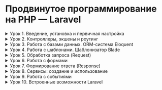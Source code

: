 # Продвинутое программирование на PHP — Laravel

<details close>
<summary>Урок 1. Введение, установка и первичная настройка</summary>

Цели практической работы:

Вы научитесь:

- подготавливать окружение для запуска Laravel;
- устанавливать Laravel.


Что нужно сделать:

Сегодня вы установите PHP, composer и фреймворк Laravel, а также проверите его работоспособность с помощью встроенного web-сервера.

1. Установите PHP на компьютер. Для этого вы можете скачать PHP с официального сайта или развернуть образ Docker с PHP. Наиболее простой способ, рекомендуемый для выполнения этого задания, — воспользоваться сборкой XAMMP. Скачать сборку для вашей платформы можно на сайте Apache Friends.

2. Откройте утилиту командной строки в своей операционной системе.

3. Выполните команду php -v и убедитесь, что PHP работает.

4. Установите Composer. Выполните необходимые команды, описанные на официальном сайте.

5. Установите Laravel с помощью Composer. Выполните команду composer create-project laravel/laravel <имя проекта>, где имя проекта — это имя вашего проекта. Этому имени будет соответствовать имя папки, куда будет помещён проект.

6. Перейдите в папку, соответствующую имени проекта.

7. Убедитесь, что папка не пустая, и выполните команду php artisan serve --port=8080. Эта команда запустит встроенный веб-сервер Laravel.

8. Откройте браузер и перейдите по адресу http://localhost:8080. Если всё работает правильно, вы увидите страницу с информацией о фреймворке Laravel.

9. Сделайте скриншот.\
</details>

<details close>
<summary>Урок 2. Контроллеры, экшены и роутинг</summary>
Цели:

Вы научитесь:

- устанавливать Laravel;
- создавать контроллер, возвращающий JSON;
- создавать контроллер для обработки формы;
- создавать контроллер, возвращающий шаблон.


Что нужно сделать:

Вам предстоит установить фреймворк Laravel и создать контроллер, содержащий экшены для вывода и обработки формы.

1. Установите Laravel с помощью composer, выполнив команду composer create-project laravel/laravel <имя проекта>. В поле <имя проекта> впишите имя вашего проекта. Этому имени будет соответствовать имя папки, в которую вы поместите проект.

2. Создайте контроллер для вывода формы на страницу и её обработки. В командную строку введите команду php artisan make:controller FormProcessor.

3. После выполнения команды убедитесь, что контроллер создан, — соответствующий файл должен появиться в папке app/Http/Controllers.

4. Внутри контроллера опишите метод index: он должен выводить в браузер форму для заполнения.
— Опишите форму в виде шаблона blade.
— Внутри формы должны быть поля для ввода имени, фамилии и email пользователя.
— Форма отправляется методом POST.
— Параметр action пока оставьте пустым.
— Не забудьте про CSRF.

5. Внутри файла /routes/web.php опишите новый роут (метод GET), который будет вызывать метод index контроллера FormProcessor по url /userform.

6. Запустите встроенный сервер Laravel командой php artisan serve --port=8080 и убедитесь, что форма выводится по адресу http://localhost:8080/userform.

7. В контроллере FormProcessor создайте метод store для обработки формы. Этот метод должен принимать поля формы и отправлять ответ в виде JSON-объекта, содержащего значения полей формы (имя, фамилия, email).

8. Внутри файла /routes/web.php опишите новый роут (метод POST), который будет вызывать метод store контроллера FormProcessor по url /store_form.

9. Отредактируйте поле action формы в шаблоне и укажите адрес /store_form.

10. Откройте форму в браузере по адресу http://localhost:8080/userform, заполните её и попробуйте отправить на сервер, нажав кнопку Submit. Если всё сделано правильно, вы увидите в браузере объект JSON.

11. Создайте новый шаблон blade для приветствия пользователя (например: «Привет, <имя>!»).

12. Измените метод store контроллера FormProcessor таким образом, чтобы вместо JSON он возвращал шаблон, заполненный данными пользователя.

13. Сделайте коммит своих изменений с помощью git и отправьте push в репозиторий.
</details>

<details close>
<summary>Урок 3. Работа с базами данных. ORM-система Eloquent</summary>
Цели:

Научиться:

- создавать новые базы данных;
- создавать новые таблицы внутри базы данных;
- подключаться к базе данных через Laravel;
- заполнять таблицы необходимыми данными при помощи Eloquent ORM.


Что нужно сделать:

Создайте базу данных, в ней — новую таблицу. Заполните поля, после чего сделайте выборку данных по указанным полям:

1. Для создания, просмотра и редактирования баз данных MySQL установите программу PhpMyAdmin по [инструкции](http://). Если у вас на компьютере установлен WAMP или XAMPP, то PhpMyAdmin тоже должен быть установлен.

2. Создайте базу данных с любым именем в PhpMyAdmin. Больше в нём ничего делать не нужно, остальное выполните в коде проекта.


3. В папке проекта настройте файл конфигурации для базы данных. Пример:
```
'mysql' => [
'read' => [
'host' => '192.168.1.1',
],
'write' => [
'host' => '196.168.1.2'
],
'driver' => 'mysql',
'database' => 'database',
'username' => 'root',
'password' => '',
'charset' => 'utf8',
'collation' => 'utf8_unicode_ci',
'prefix' => '',
],
```

4. Создайте проект Laravel с помощью composer, выполнив команду composer create-project laravel/laravel <имя проекта>.

5. В корне проекта создайте файл .env и укажите параметры подключения к базе данных. После редактирования файла .env выполните команду php artisan config:clear.

6. В папке проекта через командную строку создайте новую модель Employee. Одновременно с этим создайте файл миграции. Для этого в команде создания модели можно использовать флаг -m: php artisan make:model Employee -mfsc. Флаг -mfsc создаст модель, наполнитель, контроллер и файл миграции.

7. С помощью команды php artisan migrate выполните миграции.

8. В файле routes/web.php создайте новый эндпоинт, например test_database:
```
Route::get('/test_database', function () {
//Код внутри колбэка
});
```

9. Внутри функции-колбэка напишите код, который создаст новый экземпляр модели Employee, и сохраните его в базу данных с помощью метода save().

10. Запустите локальный сервер Laravel с помощью команды php artisan serve.

11. Перейдите по ссылке <адрес вашего локального сервера>/test_database (по умолчанию http://localhost:8000/test_database).

12. Используйте phpMyAdmin, чтобы убедиться, что в вашей базе данных создались таблицы employees и migrations, а в таблице employees создалась новая строка, соответствующая экземпляру модели Employee.

13. Сделайте коммит своих изменений с помощью Git и отправьте push в репозиторий.
</details>

<details close>
<summary>Урок 4. Работа с шаблонами. Шаблонизатор Blade</summary>
Цели практической работы:

Научиться:

- создавать шаблоны blade и переиспользовать их;
- применять вложенные шаблоны на практике;
- передавать динамические данные на страницу;
- использовать директивы.


Что нужно сделать:

1. Создайте новый проект Laravel или откройте уже существующий проект, в который хотите добавить шаблоны.

2. Создайте новую ветку вашего репозитория от корневой (main или master).

3. В корневом каталоге проекта создайте подкаталог resources/views. Создайте в нём два шаблона: home.blade.php и contacts.blade.php. Вы заполните эти шаблоны позже.

4. В файле routes/web.php создайте необходимые роуты для навигации по страницам и передачи данных:

    - Первый роут — '/', ссылается на корневую страницу проекта. Route::get должен возвращать функцию view. Первым аргументом передайте шаблон home, вторым аргументом — массив данных с ключами name, age, position, address. Значения могут быть произвольными.

    - Второй роут — '/contacts'', ссылается на одноимённую страницу с контактами. По аналогии с первым роутом верните из роута функцию view, передайте шаблон contacts и массив с данными — address, post_code, email, phone.

5. В директории views создайте подкаталог layouts, внутри которого поместите шаблон default.blade.php.

6. Как видно из картинки выше, вам необходимо создать переиспользуемые шаблоны для тегов <head>, <footer> и <hеader>. Для этого в папке views создайте подкаталог includes, а в ней, по аналогии уже с созданными страницами, — три соответствующих шаблона с произвольной вёрсткой и вложенностью.

7. Вернёмся к страницам home и contacts:
    - Внутри директивы @section добавьте базовую HTML-разметку. Для каждой страницы воспользуйтесь директивой @if. Если значение age для страницы home больше 18 лет, выводите простую цифру, в противном случае — предупреждающее сообщение о том, что указанный человек слишком молод. То же самое повторите и со страницей контактов.
    - Если вместо почты в шаблон приходит пустая строка, выведите сообщение: «Адрес электронной почты не указан».

8. Сделайте коммит изменений с помощью Git и отправьте push в репозиторий.
</details>

<details close>
<summary>Урок 5. Обработка запроса (Request)</summary>
Цели практической работы:

Научиться:

- использовать класс Laravel Request на практике;
- получать параметры запроса из полей ввода и адресной строки;
- передавать данные в формате JSON из полей ввода в класс Laravel Request.

Что нужно сделать:

В этой практической работе вы будете получать данные из формы и обрабатывать их в контроллере с помощью встроенных методов класса Illuminate\Http\Request.

1. В соответствующих каталогах создайте три файла:
    - blade-шаблон для создания пользовательских инпутов;
    - EmployeeController для обработки полученных данных из полей формы;
    - Route для создания динамического роутинга для отдельного работника и передачи параметра id из адресной строки.

2. В blade-шаблоне создайте форму, которая будет отправлять данные о работнике.

    По аналогии с приведённым выше примером создайте ещё несколько полей ввода. Например, поля «Фамилия работника», «Занимаемая должность» и «Адрес проживания». Обратите внимание, что у всех полей формы есть атрибут required=”true”. Это важно для полноты получаемых данных от клиента к серверу.

3. Создайте новый контроллер с названием EmployeeController.


4. Внутри контроллера создайте функцию store, которая будет инициализировать соответствующие переменные и сохранять в них данные из вашей формы.

    Добавьте все необходимые переменные в соответствии с вашими полями. Обратите внимание, что мы также создали функцию index, которая просто возвращает необходимый view.

5. Как и в предыдущих занятиях, создайте необходимые роуты в файле web.php.


6. В файле web.php добавьте ещё один роут с внедрением зависимости параметров запроса в виде id.


7. Добавьте соответствующий метод в созданный ранее контроллер:

    Добавьте новую переменную id. Поместите в неё id из параметров запроса, обновите данные о пользователе: name, email и так далее.

8. Создайте две новые функции getPath(), getUrl(), в которых необходимо получить и записать в переменную путь и URL запроса. Для этого воспользуйтесь встроенными в класс Request методами $request->path() и $request->url();

    Данные методы можно вызывать внутри других методов — update и store, чтобы получать служебную информацию о запросе.

9. В форму ввода добавьте новое текстовое поле textarea, куда необходимо передавать данные в формате JSON, например.


10. Обновите функции store и update. Преобразуйте полученный из запроса JSON в переменную PHP. Для этого воспользуйтесь методом json_decode().

11. Создайте произвольное количество новых php переменных, в которые поместите отдельные поля из пришедших данных в формате JSON.
</details>

<details close>
<summary>Урок 6. Работа с формами</summary>
Цели практической работы:

Научиться:

- связывать данные модели с полями формы;
- обеспечивать безопасность формы с помощью CSRF-токенов;
- валидировать поля формы;
- использовать семантически правильные и релевантные элементы управления формой.

Что нужно сделать:

В этой практической работе вы создадите форму по добавлению новой книги в книжный каталог. Форма будет создаваться внутри шаблона. Данные из формы будут записываться в соответствующие поля базы данных с помощью модели Eloquent.

1. Внутри директории resources/view корневого каталога проекта создайте новый блейд-шаблон с именем form.blade.php.
Пример формы:

    В примере выше продемонстрирована простая форма для добавления новой записи о книге. В ней указаны поля с названием книги, именем автора, а также жанр, который можно выбрать из списка. Вы также можете добавить произвольные поля, чтобы сделать данные из формы более комплексными и приближенными к реальности.

2. Чтобы защитить данные формы от межсайтовой подделки запроса, добавьте внутрь формы CSRF токен. Напомним, сделать этом можно с помощью директивы @csrf или скрытого поля input.


3. Свяжите данные полей формы с моделью Laravel. Для этого создайте новую модель. Сделать это можно из командной строки с помощью artisan-команды.

    Напомним, что флаг -mfsc создаст модель, наполнитель, контроллер и файл миграции.

4. Чтобы данные из формы корректно записывались в соответствующие поля базы данных, опишите схему базы данных в методе up().


    Чтобы в базе данных появились соответствующие поля, не забудьте повторно запустить миграции в базе данных, воспользовавшись соответствующей командой artisan.

5. Внутри файла /routes/web.php опишите новый роут (метод GET), который будет вызывать метод index контроллера BookController по url /index. Также добавьте роут с методом POST, который будет вызывать метод store того же контроллера BookController с url** /store**

6. Опишите метод index внутри контроллера BookController. Метод должен возвращать представление формы в браузере.

7. Опишите метод store(). Прежде чем сохранить данные внутри модели, проведите валидацию с помощью метода $request->validate(). Правила для валидации:
- все поля обязательны к заполнению, без пустых строк и пробелов в качестве единственного значения;
- максимальное число символов в имени автора — 100, в названии книги — 255;
- название книги должно быть уникальным значением в моделе Book.


8. Добавьте обработку ошибок при некорректной валидации.
</details>

<details close>
<summary>Урок 7. Формирование ответа (Response)</summary>
Цели практической работы:

Научиться:

- использовать класс Laravel Response на практике;
- создавать CRUD REST API на базе фреймворка Laravel;
- передавать данные в формате PDF в ответе экземпляра класса Response.

Что нужно сделать:

В этой практической работе вы будете разрабатывать контроллер, который позволит выводить информацию об одном и обо всех пользователях из базы данных, сохранять данные о новом пользователе в БД, а также создавать PDF с информацией о пользователе.
1. Установите новое приложение Laravel и настройте подключение к базе данных. Напомним, что создать новое приложение можно с помощью команды composer:

    >composer create-project laravel/laravel crud

    Добавьте необходимые переменные окружения в ENV-файл корневого каталога приложения.


2. Создайте новую модель Eloquent c помощью команды:

    >php artisan make:model User -mfsc

    Напомним, что флаг -mfsc создаст модель, наполнитель, контроллер и файл миграции.

    После опишите схему базы данных в методе up() файла .app/Http/Models/User.php.

    После описания схемы таблицы базы данных запустите миграцию.

3. Создайте необходимые роуты в файле web.php. Ваше приложение должно содержать минимум четыре эндпоинта:
    - для получения всех пользователей из БД;
    - получения одного пользователя через id, переданный в параметрах роута;
    - записи нового пользователя в базу данных;
    - получения данных о пользователе в виде PDF-файла.


4. Создайте новый blade-шаблон. В blade-шаблоне создайте форму, которая будет отправлять данные о работнике. Важно, чтобы поля HTML-формы были сопоставимы с полями таблицы базы данных. При отправке запроса экземпляр класса request должен содержать данные об имени, фамилии и адресе электронной почты пользователя.
Форма blade-шаблона должна содержать CSRF-токен, поля формы должны быть обязательны к заполнению (используйте атрибут required).

5. В контроллере UserController.php опишите функцию store, которая будет сохранять данные из вашей HTML-формы. Добавьте валидацию.

    Дополнительно. Добавьте валидацию на количество символов (максимальное количество символов — 50) для полей Name и Surname. Для почты добавьте валидацию в виде регулярного выражения на соответствие виду example@mail.com.


6. Добавьте соответствующие методы index и get, которые будут возвращать данные обо всех пользователях и об одном пользователе по переданному id. Опционально можете возвращать ответ в формате JSON.

7. Чтобы генерировать PDF-документ, вам понадобится DOMPDF-пакет, который является сторонней библиотекой. Для его установки выполните команду:

    >composer require barryvdh/laravel-dompdf

    - В файле composer.json добавьте строку с указанным пакетом.
    - Запустите команду composer update.
    - Добавьте необходимый Service Provider и Facade в файл config/app.php.


8. Создайте новый контроллер для работы с PDF:

    >php artisan make:controller PdfGeneratorController

9. Опишите функцию index, которая будет возвращать новый PDF-файл.


10. Измените роут Route::get(‘/resume’) таким образом, чтобы он принимал id в виде параметра. Обновите функцию «index» так, чтобы PDF формировался на основе данных из таблицы по переданному id.
</details>

<details close>
<summary>Урок 8. Сервисы: создание и использование</summary>
Цели практической работы:

Научиться:

- создавать свои сервисы на Laravel;
- работать с логами Laravel и их обработкой.

Что нужно сделать:

В этой практической работе вы разработаете сервис логирования, который:
- фиксирует обращения к сайту;
- собирает их в базе данных с возможностью отключения системы логирования;
- отражает в реальном времени HTTP-запросы к приложению.

Создадим новый проект:

>composer create-project laravel/laravel log-service

1. Для начала создадим модель логов. Для создания модели необходимо использовать artisan с параметром make:model.

    >php artisan make:model Log

    По умолчанию модель создаётся в ./app/Models/Log.php.
    Модель создана, для избежания ошибок запросов SQL необходимо отключить автоматические метки времени.


2. Теперь опишем миграцию для создания нашей таблицы логов:

    >php artisan make:migration create_logs_table

    Напомним, что таблицы миграции создаются по умолчанию в /database/migration/current_date_time_create_logs_table.php.

    В этом файле нам нужно определить поля, которые будет собирать наш сервис логирования:
    - time — время события;
    - duration — длительность;
    - IP — IP-адрес зашедшего пользователя;
    - url — адрес, который запросил пользователь;
    - method — HTTP-метод (GET, POST);
    - input — передаваемые параметры.

3. Миграция создана, параметры описаны. Теперь создадим таблицу.

    Напоминаем, что таблица создаётся также через artisan c параметром migrate
    >php artisan migrate.

4. База данных подготовлена, теперь нужно создать звено (middleware) для обработки HTTP-запросов. Напоминаем, что звенья создаются при помощи команды:
    >php artisan make:middleware название модели.

    В нашем случае нам нужна команда:
    >php artisan make:middleware DataLogger

    По умолчанию звено (посредник) создастся по пути ./app/Http/Middleware/DataLogger.php.
    Теперь необходимо настроить middleware. Открываем Datalogger.php. Добавим использование созданной модели.

    Также нужно завершить создание middleware DataLogger, зарегистрировать его в ./app/Http/Kernel.php.


5. Модель создана, посредник HTTP-запросов настроен и зарегистрирован как класс в Kernel.php. Если сейчас запустить Laravel командой php artisan serv, всё будет работать. Логи будут записываться в базу данных.
Но увидеть это можно только в самой базе SQL. Для получения более наглядных результатов необходимо создать в web.php эндпоинт.

    Также для этого эндпоинта необходимо создать blade-шаблон: ./resource/view/logs.blade.php

    В нём создать запрос к базе SQL и вывод логов в таблицу.

    Запускаем приложение, при открытии вашего приложения http://localhost:8000/logs должна открываться таблица с логами обращения к сайту.
</details>


<details close>
<summary>Урок 9. Работа с событиями</summary>
Цели практической работы:

Научиться:

- создавать события и вызывать их;
- создавать слушатели и привязывать их к событию;
- применять наблюдатели моделей.

Что нужно сделать:

1. Создайте новый проект Laravel или откройте уже существующий.

2. Создайте новую ветку вашего репозитория от корневой (main или master).

3. Создайте миграцию командой php artisan make:migration CreateNewsTable.

4. Создайте модель News.

5. Создайте событие NewsHidden и присвойте полю класса $news параметр $news в конструкторе класса.


6. Создайте слушатель NewsHiddenListener, в котором опишите логику слушателя, используя функцию:
    >Log::info(‘News ’ . $event->news->id . ‘ hidden’);

7. Зарегистрируйте событие и слушатель в классе EventServiceProvider.

8. В файле routes/web.php создайте необходимый маршрут ‘/news/create-test’, использующий метод get для создания тестовой новости, и пропишите логику создания тестовой новости.


9. В файле routes/web.php создайте необходимый маршрут, использующий метод get ‘/news/{id}/hide’ для скрытия новости. Измените атрибут is_hidden на значение true. После этой операции вызовите событие NewsHidden с помощью инструкции NewsHidden::dispatch($news);.


10. В файле storage/logs/laravel.log проверьте, сработал ли слушатель, в нём должна появиться строка ‘News hidden 1’, где 1 — это id скрытой новости (может отличаться).

11. Создайте класс-наблюдатель NewsObserver.

12. Зарегистрируйте его в файле App\Providers\EventServiceProvider в функции boot.

13. Опишите логику изменения поля slug новости при вызове события saving в наблюдателе NewsObserver с помощью инструкции.

    Эта инструкция использует класс Str, который можно подключить с помощью инструкции в начале файла.


14. Создайте ещё одну новость с помощью маршрута ‘/news/create-test’.

15. Проверьте заполнение поля slug через базу данных. Оно должно выглядеть следующим образом: «test-news-title» (если вы оставили такое же название, как в примере).

16. Сделайте коммит изменений с помощью Git и отправьте push в репозиторий.
</details>

<details close>
<summary>Урок 10. Встроенные возможности Laravel</summary>
Цели практической работы:

Научиться:

- создавать асинхронные задачи и вызывать их;
- настраивать очередь через базу данных и добавлять в неё задачи;
- выполнять задачи через планировщик задач Laravel.

В рамках практической работы вы реализуете очистку файла логирования приложения с помощью асинхронной задачи, помещенной в планировщик задач.

Что нужно сделать:

1. Создайте новый проект Laravel или откройте уже существующий.

2. Создайте новую ветку вашего репозитория от корневой (main или master).

3. Создайте миграцию для очереди через базу данных командой php artisan queue:table.

4. Выполните миграцию.

5. Пропишите в файле .env QUEUE_CONNECTION=database.

6. Создайте класс ClearCache.php с помощью команды: 
    >php artisan make:job ClearCache.

7. В файле ClearCache.php пропишите код для очистки лог-файла.


8. Поместите вызов Job в планировщик задач Laravel в файле app/Console/Kernel.php.

9. Запустите очередь командой:
    >php artisan queue:listen.

10. Запустите планировщик задач командой: 
    >php artisan schedule:work
    
    и не закрывайте терминал.
</details>